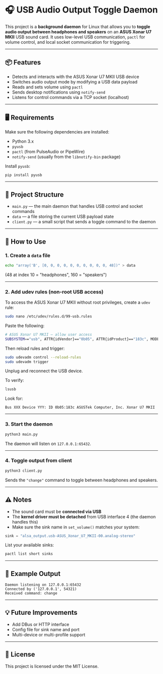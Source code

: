 # 🎧 USB Audio Output Toggle Daemon

This project is a **background daemon** for Linux that allows you to **toggle audio output between headphones and speakers** on an **ASUS Xonar U7 MKII** USB sound card. It uses low-level USB communication, `pactl` for volume control, and local socket communication for triggering.

---

## 📦 Features

- Detects and interacts with the ASUS Xonar U7 MKII USB device  
- Switches audio output mode by modifying a USB data payload  
- Reads and sets volume using `pactl`  
- Sends desktop notifications using `notify-send`  
- Listens for control commands via a TCP socket (localhost)

---

## 🖥️ Requirements

Make sure the following dependencies are installed:

- Python 3.x
- `pyusb`
- `pactl` (from PulseAudio or PipeWire)
- `notify-send` (usually from the `libnotify-bin` package)

Install `pyusb`:

```bash
pip install pyusb
```

---

## 📁 Project Structure

- `main.py` — the main daemon that handles USB control and socket commands  
- `data` — a file storing the current USB payload state  
- `client.py` — a small script that sends a toggle command to the daemon

---

## 🚀 How to Use

### 1. Create a `data` file

```bash
echo "array('B', [0, 0, 0, 0, 0, 0, 0, 0, 0, 0, 48])" > data
```

(48 at index 10 = "headphones", 160 = "speakers")

---

### 2. Add udev rules (non-root USB access)

To access the ASUS Xonar U7 MKII without root privileges, create a `udev` rule:

```bash
sudo nano /etc/udev/rules.d/99-usb.rules
```

Paste the following:

```bash
# ASUS Xonar U7 MKII — allow user access
SUBSYSTEM=="usb", ATTR{idVendor}=="0b05", ATTR{idProduct}=="183c", MODE="0666", GROUP="audio"
```

Then reload rules and trigger:

```bash
sudo udevadm control --reload-rules
sudo udevadm trigger
```

Unplug and reconnect the USB device.

To verify:

```bash
lsusb
```

Look for:

```
Bus XXX Device YYY: ID 0b05:183c ASUSTek Computer, Inc. Xonar U7 MKII
```

---

### 3. Start the daemon

```bash
python3 main.py
```

The daemon will listen on `127.0.0.1:65432`.

---

### 4. Toggle output from client

```bash
python3 client.py
```

Sends the `"change"` command to toggle between headphones and speakers.

---

## ⚠️ Notes

- The sound card must be **connected via USB**
- The **kernel driver must be detached** from USB interface 4 (the daemon handles this)
- Make sure the sink name in `set_volume()` matches your system:

```python
sink = "alsa_output.usb-ASUS_Xonar_U7_MKII-00.analog-stereo"
```

List your available sinks:

```bash
pactl list short sinks
```

---

## 📜 Example Output

```
Daemon listening on 127.0.0.1:65432
Connected by ('127.0.0.1', 54321)
Received command: change
```

---

## 💡 Future Improvements

- Add DBus or HTTP interface
- Config file for sink name and port
- Multi-device or multi-profile support

---

## 📄 License

This project is licensed under the MIT License.
